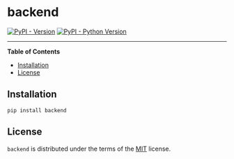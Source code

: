 # backend

[![PyPI - Version](https://img.shields.io/pypi/v/backend.svg)](https://pypi.org/project/backend)
[![PyPI - Python Version](https://img.shields.io/pypi/pyversions/backend.svg)](https://pypi.org/project/backend)

-----

**Table of Contents**

- [Installation](#installation)
- [License](#license)

## Installation

```console
pip install backend
```

## License

`backend` is distributed under the terms of the [MIT](https://spdx.org/licenses/MIT.html) license.
